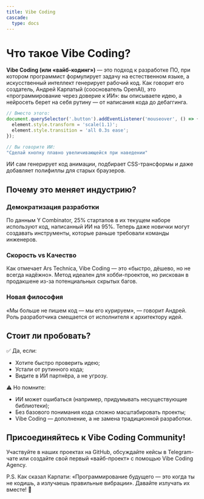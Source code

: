 ```yaml
---
title: Vibe Coding
cascade:
  type: docs
---
```


# Что такое Vibe Coding?

**Vibe Coding (или «вайб-кодинг»)** — это подход к разработке ПО, при котором программист формулирует задачу на естественном языке, а искусственный интеллект генерирует рабочий код. Как говорит его создатель, Андрей Карпатый (сооснователь OpenAI), это «программирование через доверие к ИИ»: вы описываете идею, а нейросеть берет на себя рутину — от написания кода до дебаггинга.

```javascript
// Вместо этого:
document.querySelector('.button').addEventListener('mouseover', () => {
  element.style.transform = 'scale(1.1)';
  element.style.transition = 'all 0.3s ease';
});

// Вы говорите ИИ: 
"Сделай кнопку плавно увеличивающейся при наведении"
```

ИИ сам генерирует код анимации, подбирает CSS-трансформы и даже добавляет полифиллы для старых браузеров.

## Почему это меняет индустрию?

### Демократизация разработки
По данным Y Combinator, 25% стартапов в их текущем наборе используют код, написанный ИИ на 95%. Теперь даже новички могут создавать инструменты, которые раньше требовали команды инженеров.

### Скорость vs Качество
Как отмечает Ars Technica, Vibe Coding — это «быстро, дёшево, но не всегда надёжно». Метод идеален для хобби-проектов, но рискован в продакшене из-за потенциальных скрытых багов.

### Новая философия
«Мы больше не пишем код — мы его курируем», — говорит Андрей. Роль разработчика смещается от исполнителя к архитектору идей.


## Стоит ли пробовать?
✅ Да, если:
- Хотите быстро проверить идею;
- Устали от рутинного кода;
- Видите в ИИ партнёра, а не угрозу.

⚠️ Но помните:
- ИИ может ошибаться (например, придумывать несуществующие библиотеки);
- Без базового понимания кода сложно масштабировать проекты;
- Vibe Coding — дополнение, а не замена традиционной разработки.

## Присоединяйтесь к Vibe Coding Community!
Участвуйте в наших проектах на GitHub, обсуждайте кейсы в Telegram-чате или создайте свой первый «вайб-проект» с помощью Vibe Coding Agency.

P.S. Как сказал Карпати: «Программирование будущего — это когда ты не кодишь, а излучаешь правильные вибрации». Давайте излучать их вместе! 🚀